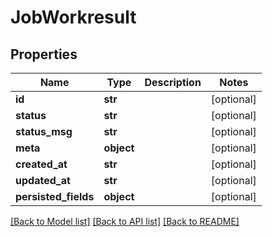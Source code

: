 # JobWorkresult

## Properties
Name | Type | Description | Notes
------------ | ------------- | ------------- | -------------
**id** | **str** |  | [optional] 
**status** | **str** |  | [optional] 
**status_msg** | **str** |  | [optional] 
**meta** | **object** |  | [optional] 
**created_at** | **str** |  | [optional] 
**updated_at** | **str** |  | [optional] 
**persisted_fields** | **object** |  | [optional] 

[[Back to Model list]](../README.md#documentation-for-models) [[Back to API list]](../README.md#documentation-for-api-endpoints) [[Back to README]](../README.md)


